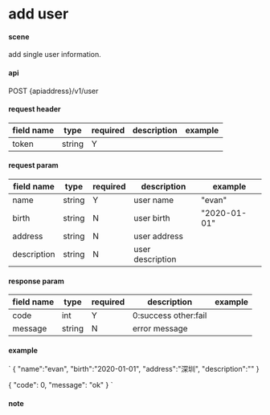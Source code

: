 # add user

#### scene
add single user information.

#### api
POST {apiaddress}/v1/user

#### request header
| field name |  type   |  required  |  description  |  example |
| ---------  | ------  | -------| --------- |------------ |
| token       | string  |   Y    |      |          |

#### request param
| field name |  type   |  required  |  description  |  example |
| ---------  | ------  | -------| --------- |------------ |
| name       | string  |   Y    | user name     |    "evan"      |
| birth      | string  |   N    | user birth     |   "2020-01-01"       |
| address    | string  |   N    | user address     |          |
| description| string  |   N    | user description     |          |

#### response param
| field name |  type   |  required  |  description  |  example |
| ---------  | ------  | -------| --------- |------------ |
| code       | int     |   Y    |  0:success other:fail    |         |
| message    | string  |   N    | error message     |          |


#### example
`
{
    "name":"evan",
    "birth":"2020-01-01",
    "address":"深圳",
    "description":""
}


{
    "code": 0,
    "message": "ok"
}
`

#### note
